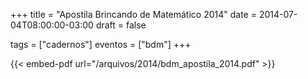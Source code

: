+++
title = "Apostila Brincando de Matemático 2014"
date = 2014-07-04T08:00:00-03:00
draft = false

tags = ["cadernos"]
eventos = ["bdm"]
+++

{{< embed-pdf url="/arquivos/2014/bdm_apostila_2014.pdf" >}}
